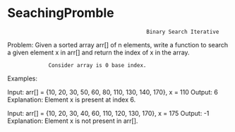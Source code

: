 # SeachingPromble
                                                Binary Search Iterative
Problem: Given a sorted array arr[] of n elements, write a function to search a given element x in arr[] and return the index of x in the array.

                 Consider array is 0 base index.

Examples: 

Input: arr[] = {10, 20, 30, 50, 60, 80, 110, 130, 140, 170}, x = 110
Output: 6
Explanation: Element x is present at index 6. 


Input: arr[] = {10, 20, 30, 40, 60, 110, 120, 130, 170}, x = 175
Output: -1
Explanation: Element x is not present in arr[].